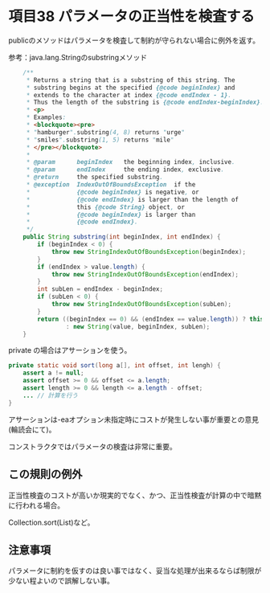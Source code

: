 # 項目38 パラメータの正当性を検査する

publicのメソッドはパラメータを検査して制約が守られない場合に例外を返す。

参考：java.lang.Stringのsubstringメソッド

```Java
    /**
     * Returns a string that is a substring of this string. The
     * substring begins at the specified {@code beginIndex} and
     * extends to the character at index {@code endIndex - 1}.
     * Thus the length of the substring is {@code endIndex-beginIndex}.
     * <p>
     * Examples:
     * <blockquote><pre>
     * "hamburger".substring(4, 8) returns "urge"
     * "smiles".substring(1, 5) returns "mile"
     * </pre></blockquote>
     *
     * @param      beginIndex   the beginning index, inclusive.
     * @param      endIndex     the ending index, exclusive.
     * @return     the specified substring.
     * @exception  IndexOutOfBoundsException  if the
     *             {@code beginIndex} is negative, or
     *             {@code endIndex} is larger than the length of
     *             this {@code String} object, or
     *             {@code beginIndex} is larger than
     *             {@code endIndex}.
     */
    public String substring(int beginIndex, int endIndex) {
        if (beginIndex < 0) {
            throw new StringIndexOutOfBoundsException(beginIndex);
        }
        if (endIndex > value.length) {
            throw new StringIndexOutOfBoundsException(endIndex);
        }
        int subLen = endIndex - beginIndex;
        if (subLen < 0) {
            throw new StringIndexOutOfBoundsException(subLen);
        }
        return ((beginIndex == 0) && (endIndex == value.length)) ? this
                : new String(value, beginIndex, subLen);
    }
```
private の場合はアサーションを使う。

```Java
private static void sort(long a[], int offset, int lengh) {
    assert a != null;
    assert offset >= 0 && offset <= a.length;
    assert length >= 0 && length <= a.length - offset;
    ... // 計算を行う
}
```

アサーションは-eaオプション未指定時にコストが発生しない事が重要との意見(輪読会にて)。

コンストラクタではパラメータの検査は非常に重要。

## この規則の例外

正当性検査のコストが高いか現実的でなく、かつ、正当性検査が計算の中で暗黙に行われる場合。

Collection.sort(List)など。

## 注意事項

パラメータに制約を仮すのは良い事ではなく、妥当な処理が出来るならば制限が少ない程よいので誤解しない事。

